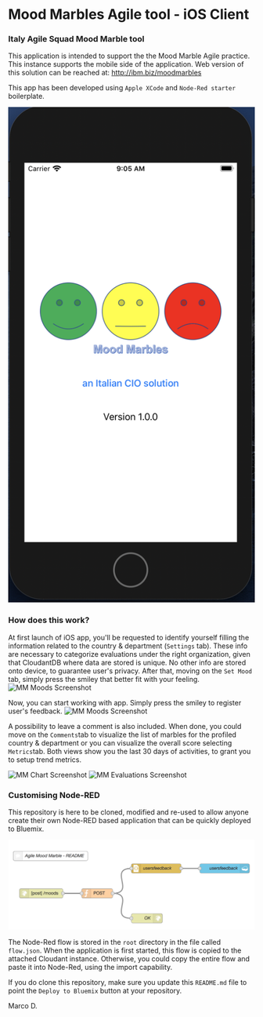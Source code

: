 Mood Marbles Agile tool - iOS Client
====================================

### Italy Agile Squad Mood Marble tool
This application is intended to support the the Mood Marble Agile practice.
This instance supports the mobile side of the application.
Web version of this solution can be reached at: http://ibm.biz/moodmarbles

This app has been developed using `Apple XCode` and `Node-Red starter` boilerplate.  

![MM Moods Screenshot](splash-screen.png)
### How does this work?
At first launch of iOS app, you'll be requested to identify yourself filling the information related to the country & department (`Settings` tab). These info are necessary to categorize evaluations under the right organization, given that CloudantDB where data are stored is unique. No other info are stored onto device, to guarantee user's privacy. After that, moving on the `Set Mood` tab, simply press the smiley that better fit with your feeling.
![MM Moods Screenshot](client-setting.png)

Now, you can start working with app. Simply press the smiley to register user's feedback.
![MM Moods Screenshot](home-screen.png)

A possibility to leave a comment is also included. When done, you could move on the `Comments`tab to visualize the list of marbles for the profiled country & department or you can visualize the overall score selecting `Metrics`tab. Both views show you the last 30 days of activities, to grant you to setup trend metrics.

![MM Chart Screenshot](users-comment.png)   ![MM Evaluations Screenshot](Metric.png)

### Customising Node-RED
This repository is here to be cloned, modified and re-used to allow anyone create
their own Node-RED based application that can be quickly deployed to Bluemix.

![MM Node-Red Screenshot](mm_mobile_flow.png)

The Node-Red flow is stored in the `root` directory in the file called `flow.json`.
When the application is first started, this flow is copied to the attached Cloudant
instance. Otherwise, you could copy the entire flow and paste it into Node-Red, using the import capability.

If you do clone this repository, make sure you update this `README.md` file to point
the `Deploy to Bluemix` button at your repository.

Marco D.
